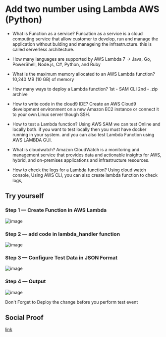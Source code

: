 # Add two number using Lambda AWS (Python)

 - What is Function as a service?
 Funcation as a service is a cloud computing service that allow customer to develop, run and manage the application without bulding and manageing the infrastructure. this is called serverless architecture.
 
 - How many languages are supported by AWS Lambda
 7 -> Java, Go, PowerShell, Node.js, C#, Python, and Ruby
 
 - What is the maximum memory allocated to an AWS Lambda function?
 10,240 MB (10 GB) of memory
 
 - How many ways to deploy a Lambda function?
 1st - SAM CLI
 2nd - .zip archive
 
 - How to write code in the cloud9 IDE?
 Create an AWS Cloud9 development environment on a new Amazon EC2 instance or connect it to your own Linux server though SSH.
 
 - How to test a Lambda function?
 Using AWS SAM we can test Online and locally both. if you want to test locally then you must have docker running in your system. and you can also test Lambda Function using AWS LAMBDA GUI.
 
 - What is cloudwatch?
 Amazon CloudWatch is a monitoring and management service that provides data and actionable insights for AWS, hybrid, and on-premises applications and infrastructure resources.
 
 - How to check the logs for a Lambda function?
 Using cloud watch console, Using AWS CLI, you can also create lambda function to check logs, 


## Try yourself

### Step 1 — Create Function in AWS Lambda

![image](https://user-images.githubusercontent.com/26384517/178338735-16c38454-31c3-4283-b7b4-c6db0cdc9a70.png)

### Step 2 — add code in lambda_handler function

![image](https://user-images.githubusercontent.com/26384517/178338977-fbea6df8-58e6-4181-9dc9-c6054b5a933f.png)

### Step 3 — Configure Test Data in JSON Format

![image](https://user-images.githubusercontent.com/26384517/178339100-89b362e2-794e-4ff6-b8ff-39ecd4a6ea3d.png)


### Step 4 — Output

![image](https://user-images.githubusercontent.com/26384517/178339302-c62c3bb3-22c9-4fc1-9244-1790ead01b0f.png)

Don't Forget to Deploy the change before you perform test event

## Social Proof

[link](https://www.linkedin.com/posts/rahul-patel-08805313a_github-patelrahul4884100dayscloudchallenge-activity-6952340294239432704-BXWt?utm_source=linkedin_share&utm_medium=member_desktop_web)
